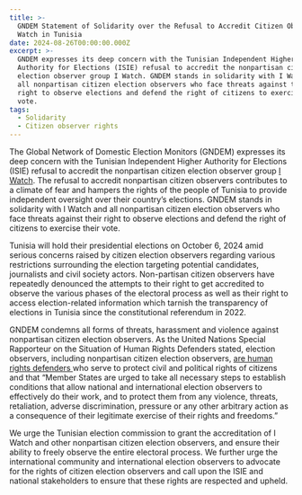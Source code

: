 ```yaml
---
title: >-
  GNDEM Statement of Solidarity over the Refusal to Accredit Citizen Observers I
  Watch in Tunisia
date: 2024-08-26T00:00:00.000Z
excerpt: >-
  GNDEM expresses its deep concern with the Tunisian Independent Higher
  Authority for Elections (ISIE) refusal to accredit the nonpartisan citizen
  election observer group I Watch. GNDEM stands in solidarity with I Watch and
  all nonpartisan citizen election observers who face threats against their
  right to observe elections and defend the right of citizens to exercise their
  vote.
tags:
  - Solidarity
  - Citizen observer rights
---
```


The Global Network of Domestic Election Monitors (GNDEM) expresses its deep concern with the Tunisian Independent Higher Authority for Elections (ISIE) refusal to accredit the nonpartisan citizen election observer group [I Watch](https://www.iwatch.tn/ar/). The refusal to accredit nonpartisan citizen observers contributes to a climate of fear and hampers the rights of the people of Tunisia to provide independent oversight over their country’s elections. GNDEM stands in solidarity with I Watch and all nonpartisan citizen election observers who face threats against their right to observe elections and defend the right of citizens to exercise their vote.

Tunisia will hold their presidential elections on October 6, 2024 amid serious concerns raised by citizen election observers regarding various restrictions surrounding the election targeting potential candidates, journalists and civil society actors. Non-partisan citizen observers have repeatedly denounced the attempts to their right to get accredited to observe the various phases of the electoral process as well as their right to access election-related information which tarnish the transparency of elections in Tunisia since the constitutional referendum in 2022.

GNDEM condemns all forms of threats, harassment and violence against nonpartisan citizen election observers. As the United Nations Special Rapporteur on the Situation of Human Rights Defenders stated, election observers, including nonpartisan citizen election observers, [are human rights defenders ](https://srdefenders.org/information/the-situation-of-election-observers-as-human-rights-defenders%ef%bf%bc/)who serve to protect civil and political rights of citizens and that “Member States are urged to take all necessary steps to establish conditions that allow national and international election observers to effectively do their work, and to protect them from any violence, threats, retaliation, adverse discrimination, pressure or any other arbitrary action as a consequence of their legitimate exercise of their rights and freedoms.”

We urge the Tunisian election commission to grant the accreditation of I Watch and other nonpartisan citizen election observers, and ensure their ability to freely observe the entire electoral process. We further urge the international community and international election observers to advocate for the rights of citizen election observers and call upon the ISIE and national stakeholders to ensure that these rights are respected and upheld.
